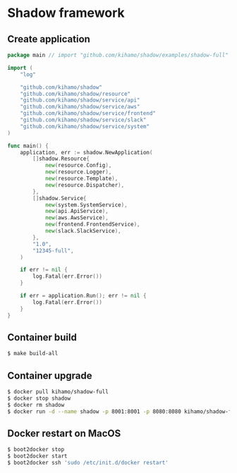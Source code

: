 Shadow framework
================

Create application
------------------
```go
package main // import "github.com/kihamo/shadow/examples/shadow-full"

import (
    "log"

    "github.com/kihamo/shadow"
    "github.com/kihamo/shadow/resource"
    "github.com/kihamo/shadow/service/api"
    "github.com/kihamo/shadow/service/aws"
    "github.com/kihamo/shadow/service/frontend"
    "github.com/kihamo/shadow/service/slack"
    "github.com/kihamo/shadow/service/system"
)

func main() {
    application, err := shadow.NewApplication(
        []shadow.Resource{
            new(resource.Config),
            new(resource.Logger),
            new(resource.Template),
            new(resource.Dispatcher),
        },
        []shadow.Service{
            new(system.SystemService),
            new(api.ApiService),
            new(aws.AwsService),
            new(frontend.FrontendService),
            new(slack.SlackService),
        },
        "1.0",
        "12345-full",
    )

    if err != nil {
        log.Fatal(err.Error())
    }

    if err = application.Run(); err != nil {
        log.Fatal(err.Error())
    }
}
```

Container build
---------------
```bash
$ make build-all
```

Container upgrade
-----------------
```bash
$ docker pull kihamo/shadow-full
$ docker stop shadow
$ docker rm shadow
$ docker run -d --name shadow -p 8001:8001 -p 8080:8080 kihamo/shadow-full -debug=true
```

Docker restart on MacOS
-----------------------
```bash
$ boot2docker stop
$ boot2docker start
$ boot2docker ssh 'sudo /etc/init.d/docker restart'
```